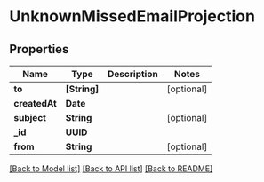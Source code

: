 # UnknownMissedEmailProjection

## Properties
Name | Type | Description | Notes
------------ | ------------- | ------------- | -------------
**to** | **[String]** |  | [optional] 
**createdAt** | **Date** |  | 
**subject** | **String** |  | [optional] 
**_id** | **UUID** |  | 
**from** | **String** |  | [optional] 

[[Back to Model list]](../README#documentation-for-models) [[Back to API list]](../README#documentation-for-api-endpoints) [[Back to README]](../README)


